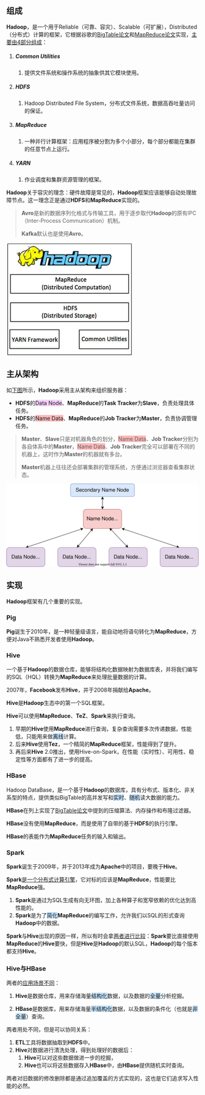 ## 组成

**Hadoop**，是一个用于Reliable（可靠、容灾）、Scalable（可扩展），Distributed（分布式）计算的框架，它根据谷歌的[BigTable论文](https://static.googleusercontent.com/media/research.google.com/zh-CN//archive/bigtable-osdi06.pdf)和[MapReduce论文](https://static.googleusercontent.com/media/research.google.com/zh-CN//archive/mapreduce-osdi04.pdf)实现，[主要由4部分组成](https://www.cnblogs.com/along21/p/10496468.html)：

1. ##### Common Utilities

   1. 提供文件系统和操作系统的抽象供其它模块使用。

2. ##### HDFS

   1. Hadoop Distributed File System，分布式文件系统，数据高吞吐量访问的保证。

3. ##### MapReduce

   1. 一种并行计算框架：应用程序被分割为多个小部分，每个部分都能在集群的任意节点上运行。

4. ##### YARN

   1. 作业调度和集群资源管理的框架。

**Hadoop**关于容灾的理念：硬件故障是常见的，**Hadoop**框架应该能够自动处理故障节点。这一理念正是通过**HDFS**和**MapReduce**实现的。

> **Avro**是新的数据序列化格式与传输工具，用于逐步取代**Hadoop**的原有IPC（Inter-Process Communication）机制。
>
> **Kafka**默认也是使用**Avro**。

![](../images/9/hadoop-framework.png)



## 主从架构

如[下图](https://www.cnblogs.com/duanxz/p/4775290.html)所示，**Hadoop**采用主从架构来组织服务器：

- **HDFS**的<span style=background:#f8d2ff>Data Node</span>、**MapReduce**的**Task Tracker**为**Slave**，负责处理具体任务。
- **HDFS**的<span style=background:#ffb8b8>Name Data</span>、**MapReduce**的**Job Tracker**为**Master**，负责协调管理任务。

> **Master**、**Slave**只是对机器角色的划分，<span style=background:#ffb8b8>Name Data</span>、**Job Tracker**分别为各自体系中的**Master**，<span style=background:#ffb8b8>Name Data</span>、**Job Tracker**完全可以部署在不同的机器上，这时作为**Master**的机器就有多台。
>
> **Master**机器上往往还会部署集群的管理系统，方便通过浏览器查看集群状态。

![](../images/9/hadoop-node.svg)



## 实现

**Hadoop**框架有几个重要的实现。

### Pig

**Pig**诞生于2010年，是一种轻量级语言，能自动地将语句转化为**MapReduce**，方便对Java不熟悉开发者使用**Hadoop**。

### **Hive**

一个基于**Hadoop**的数据仓库，能够将结构化数据映射为数据库表，并将我们编写的SQL（HQL）转换为**MapReduce**来处理批量数据的计算。

2007年，**Facebook**发布**Hive**，并于2008年捐献给**Apache**。

**Hive**是**Hadoop**生态中的第一个SQL框架。

**Hive**可以使用**MapReduce**、**TeZ**、**Spark**来执行查询。

1. 早期的**Hive**使用**MapReduce**进行查询，复杂查询需要多次传递数据，性能低，只能用来做<span style=background:#c2e2ff>离线</span>计算。
2. 后来**Hive**使用**Tez**，一个精简的**MapReduce**框架，性能得到了提升。
3. 再后来**Hive** 2.0推出，使用Hive-on-Spark，在性能（实时性）、可用性、稳定性等方面都有了进一步的提高。

### HBase

Hadoop DataBase，是一个基于**Hadoop**的数据库，具有分布式、版本化、非关系型的特点，提供类似BigTable的高并发写和<span style=background:#c2e2ff>实时</span>、<span style=background:#c2e2ff>随机</span>读大数据的能力。

**HBase**在列上实现了[BigTable论文](https://static.googleusercontent.com/media/research.google.com/zh-CN//archive/bigtable-osdi06.pdf)中提到的压缩算法、内存操作和布隆过滤器。

**HBase**没有使用**MapReduce**，而是使用了自带的基于**HDFS**的执行引擎。

**HBase**的表能作为**MapReduce**任务的输入和输出。

### Spark

**Spark**诞生于2009年，并于2013年成为**Apache**中的项目，要晚于**Hive**。

**Spark**[是一个分布式计算引擎](https://www.techug.com/post/open-source-sql-engine.html)，它对标的应该是**MapReduce**，性能要比**MapReduce**强。

1. **Spark**是通过为SQL生成有向无环图，加上各种算子和宽窄依赖的优化达到高性能的。
2. **Spark**是为了<span style=background:#c2e2ff>简化</span>**MapReduce**的编写工作，允许我们以SQL的形式查询**Hadoop**中的数据。

**Spark**与**Hive**出现的原因一样，所以有时会拿[两者进行比较](https://www.codenong.com/cs109813783/)：**Spark**要比直接使用**MapReduce**的**Hive**要快，但是**Hive**是**Hadoop**的默认SQL，**Hadoop**的每个版本都支持**Hive**。

### Hive与HBase

两者的[应用场景不同](https://blog.csdn.net/zx8167107/article/details/79265537)：

1. **Hive**是数据仓库，用来存储海量<span style=background:#c2e2ff>结构化</span>数据，以及数据的<span style=background:#c2e2ff>全量</span>分析挖掘。

2. **HBase**是数据库，用来存储海量<span style=background:#c2e2ff>半结构化</span>数据，以及数据的条件化（也就是<span style=background:#c2e2ff>非全量</span>）查询。


两者用处不同，但是可以协同关系：

1. **ETL**工具将数据抽取到**HDFS**中。
2. **Hive**对数据进行清洗处理，得到处理好的数据后：
   1. **Hive**可以对这些数据做进一步的挖掘，
   2. **Hive**也可以将这些数据存入**HBase**中，由**HBase**提供随机实时查询。

两者对旧数据的修改删除都是通过追加覆盖的方式实现的，这也是它们追求写入性能的必然。

